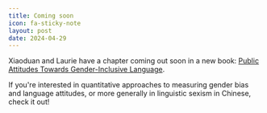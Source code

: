 ```yaml
---
title: Coming soon
icon: fa-sticky-note
layout: post
date: 2024-04-29
---
```


Xiaoduan and Laurie have a chapter coming out soon in a new book: <a href="https://www.degruyter.com/document/isbn/9783111201252/html?lang=en"> Public Attitudes Towards Gender-Inclusive Language</a>. 

If you're interested in quantitative approaches to measuring gender bias and language attitudes, or more generally in linguistic sexism in Chinese, check it out!

